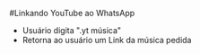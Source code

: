 #Linkando YouTube ao WhatsApp
- Usuário digita ".yt música"
- Retorna ao usuário um Link da música pedida

